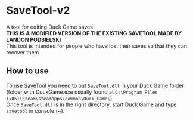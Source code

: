 # SaveTool-v2
A tool for editing Duck Game saves  
**THIS IS A MODIFIED VERSION OF THE EXISTING SAVETOOL MADE BY LANDON PODBIELSKI**  
This tool is intended for people who have lost their saves so that they can recover them
## How to use
To use SaveTool you need to put `SaveTool.dll` in your Duck Game folder (folder with DuckGame.exe usually found at `C:\Program Files (x86)\Steam\steamapps\common\Duck Game\`).  
Once `SaveTool.dll` is in the right directory, start Duck Game and type `savetool` in console (~).
